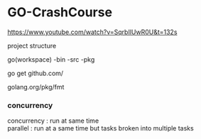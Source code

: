# GO-CrashCourse

https://www.youtube.com/watch?v=SqrbIlUwR0U&t=132s

project structure

go(workspace)
-bin
-src
-pkg


go get github.com/

golang.org/pkg/fmt

### concurrency

concurrency : run at same time\
parallel : run at a same time but tasks broken into multiple tasks



